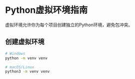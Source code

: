 # Python虚拟环境指南

虚拟环境允许你为每个项目创建独立的Python环境，避免包冲突。

## 创建虚拟环境

```bash
# Windows
python -m venv venv

# macOS/Linux
python3 -m venv venv
